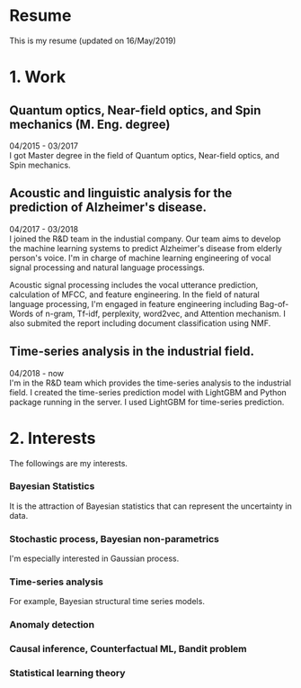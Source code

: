 # Resume

This is my resume (updated on 16/May/2019)

# 1. Work

## Quantum optics, Near-field optics, and Spin mechanics (M. Eng. degree)

04/2015 - 03/2017   
I got Master degree in the field of Quantum optics, Near-field optics, and Spin mechanics.


## Acoustic and linguistic analysis for the prediction of Alzheimer's disease.

04/2017 - 03/2018  
I joined the R&D team in the industial company. Our team aims to develop the machine learning systems to predict Alzheimer's disease from elderly person's voice. I'm in charge of machine learning engineering of vocal signal processing and natural language processings. 

Acoustic signal processing includes the vocal utterance prediction, calculation of MFCC, and feature engineering. In the field of natural language processing, I'm engaged in feature engineering including Bag-of-Words of n-gram, Tf-idf, perplexity, word2vec, and Attention mechanism. I also submited the report including document classification using NMF.

## Time-series analysis in the industrial field.

04/2018 - now  
I'm in the R&D team which provides the time-series analysis to the industrial field. I created the time-series prediction model with LightGBM and Python package running in the server. 
I used LightGBM for time-series prediction.


# 2. Interests

The followings are my interests.

### Bayesian Statistics

It is the attraction of Bayesian statistics that can represent the uncertainty in data.

### Stochastic process, Bayesian non-parametrics

I'm especially interested in Gaussian process.

### Time-series analysis

For example, Bayesian structural time series models.

### Anomaly detection

### Causal inference, Counterfactual ML, Bandit problem

### Statistical learning theory
